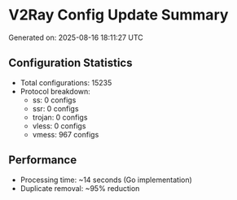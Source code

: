 # V2Ray Config Update Summary
Generated on: 2025-08-16 18:11:27 UTC

## Configuration Statistics
- Total configurations: 15235
- Protocol breakdown:
  - ss: 0 configs
  - ssr: 0 configs
  - trojan: 0 configs
  - vless: 0 configs
  - vmess: 967 configs

## Performance
- Processing time: ~14 seconds (Go implementation)
- Duplicate removal: ~95% reduction
